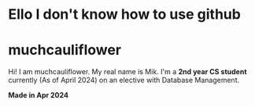 # Ello I don't know how to use github
# muchcauliflower

Hi! I am muchcauliflower. My real name is Mik. I'm a **2nd year CS student** currently (As of April 2024) on an elective with Database Management.

**Made in Apr 2024**
